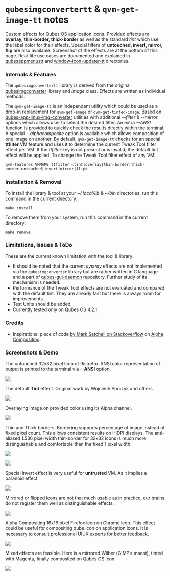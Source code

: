 # `qubesimgconvertertt` & `qvm-get-image-tt` notes
Custom effects for Qubes OS application icons. Provided effects are **overlay, 
thin-border, thick-border** as well as the standard _tint_ which use the label 
color for their effects. Special filters of **untouched, invert, mirror, flip**
are also available. Screenshot of the effects are at the bottom of this page.
Real-life use cases are documented and explained in
[qubesappmenustt](/qubesappmenustt) and
[window-icon-updater-tt](/window-icon-updater-tt) directories.

### Internals & Features
The `qubesimgconvertertt` library is derived from the original
[qubesimgconverter](https://github.com/QubesOS/qubes-linux-utils/tree/main/imgconverter/qubesimgconverter)
library and _Image_ class. Effects are written as individual methods.

The `qvm-get-image-tt` is an independent utility which could be used as a
drop-in replacement for `qvm-get-image` or `qvm-get-tinted-image`. Based on
[qubes-app-linux-img-converter](https://github.com/QubesOS/qubes-app-linux-img-converter)
utilities with additional _--filter_ & _--mirror_ options which allows user to
select the desired filter. An extra _--ANSI_ function is provided to quickly
check the results directly within the terminal. A special _--alphacomposite_
option is available which allows composition of one image on another. By default,
`qvm-get-image-tt` checks for an special **ttfilter** VM feature and uses it to
determine the current Tweak Tool filter effect per VM. If the _ttfilter_ key is
not present or is invalid, the default tint effect will be applied. To change
the Tweak Tool filter effect of any VM:

```
qvm-features VMNAME ttfilter <tint|overlay|thin-border|thick-border|untouched|invert|mirror|flip>
```

### Installation & Removal
To install the library & tool at your _~/.local/lib_ & _~/bin_ directories, 
run this command in the current directory:
```
make install
```
To remove them from your system, run this command in the current directory:
```
make remove
```

### Limitations, Issues & ToDo
These are the current known limitation with the tool & library:
- It should be noted that the current _systray_ effects are not implemented via
the `qubesimgconverter` library but are rather written in C language and a part of
[qubes-gui-daemon](https://github.com/QubesOS/qubes-gui-daemon/tree/main/gui-daemon)
repository. Further study of its mechanism is needed.
- Performance of the Tweak Tool effects are not evaluated and compared with the
default tint. They are already fast but there is always room for improvements.
- Test Units should be added.
- Currently tested only on Qubes OS 4.2.1

### Credits
- Inspirational piece of code 
[by Mark Setchell on Stackoverflow](https://stackoverflow.com/questions/60398939/how-to-do-alpha-compositing-with-a-list-of-rgba-data-in-numpy-arrays#answer-60401248)
on [Alpha Compositing](https://en.wikipedia.org/wiki/Alpha_compositing).

### Screenshots & Demo
The untouched 32x32 pixel Icon of Ristretto. ANSI color representation of
output is printed to the terminal via __--ANSI__ option.

![](effect-untouched.png)

The default __Tint__ effect. Original work by Wojciech Porczyk and others.

![](effect-tint.png)

Overlaying image on provided color using its Alpha channel.

![](effect-overlay.png)

Thin and Thick borders. Bordering supports percentage of image instead of fixed
pixel count. This allows consistent results on HiDPI displays. The anti-aliased 
1.536 pixel width thin-border for 32x32 icons is much more distinguishable and
comfortable than the fixed 1 pixel width.

![](effect-thin-border.png)

![](effect-thick-border.png)

Special invert effect is very useful for __untrusted__ VM. As it implies a
paranoid effect.

![](effect-invert.png)

Mirrored or flipped icons are not that much usable as in practice, our brains do
not register them well as distinguishable effects.

![](effect-mirrored.png)

Alpha Compositing 16x16 pixel Firefox icon on Chrome icon. This effect could be
useful for compositing qube icon on application icons. It is necessary to
consult professional UIUX experts for better feedback.

![](effect-alphacompositor.png)

Mixed effects are feasible. Here is a mirrored Wilber (GIMP’s macot), tinted
with Magenta, finally composited on Qubes OS icon.

![](effect-mix-effects.png)
